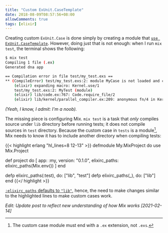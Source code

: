 ```yaml
---
title: "Custom ExUnit.CaseTemplate"
date: 2018-08-09T08:57:56+08:00
allowComments: true
tags: [elixir]
---
```


Creating custom `ExUnit.Case` is done simply by creating a module that
[`use ExUnit.CaseTemplate`][case-template-doc]. However, doing just that is
not enough: when I run `mix test`, the terminal shows the following:

```bash
$ mix test
Compiling 1 file (.ex)
Generated dna app

== Compilation error in file test/my_test.exs ==
** (CompileError) test/my_test.exs:2: module MyCase is not loaded and could not be found
    (elixir) expanding macro: Kernel.use/1
    test/my_test.exs:2: MyTest (module)
    (elixir) lib/code.ex:767: Code.require_file/2
    (elixir) lib/kernel/parallel_compiler.ex:209: anonymous fn/4 in Kernel.ParallelCompiler.spawn_workers/6
```

_(Yeah, I know, I admit: I'm a noob)._

The missing piece is configuring Mix. `mix test` is a task that _only_ compiles
source under `lib` directory before running tests; it does not compile sources
in `test` directory. Because the custom case in `tests`
is a module[^1], Mix needs to know it has to include another directory
when compiling tests:

{{< highlight erlang "hl_lines=8 12-13" >}}
defmodule My.MixProject do
  use Mix.Project

  def project do
    [
      app: :my,
      version: "0.1.0",
      elixirc_paths: elixirc_paths(Mix.env())
    ]
  end

  defp elixirc_paths(:test), do: ["lib", "test"]
  defp elixirc_paths(_),     do: ["lib"]
end
{{</ highlight >}}

[`:elixirc_paths` defaults to `"lib"`][elixirc-paths-default], hence, the need
to make changes similar to the highlighted lines to make custom cases work.

_Edit: Update post to reflect new understanding of how Mix works [2021-02-14]_


[^1]: The custom case module must end with a `.ex` extension, not `.exs`.

[case-template-doc]: https://hexdocs.pm/ex_unit/ExUnit.CaseTemplate.html#content
[elixirc-paths-default]: https://hexdocs.pm/mix/Mix.Tasks.Compile.Elixir.html#module-configuration
